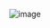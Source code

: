 ![image](https://github.com/Abiji-2020/DSA-Cracker/assets/145255212/1dec0464-994d-4c68-8adb-e7ca93ecd7eb)
